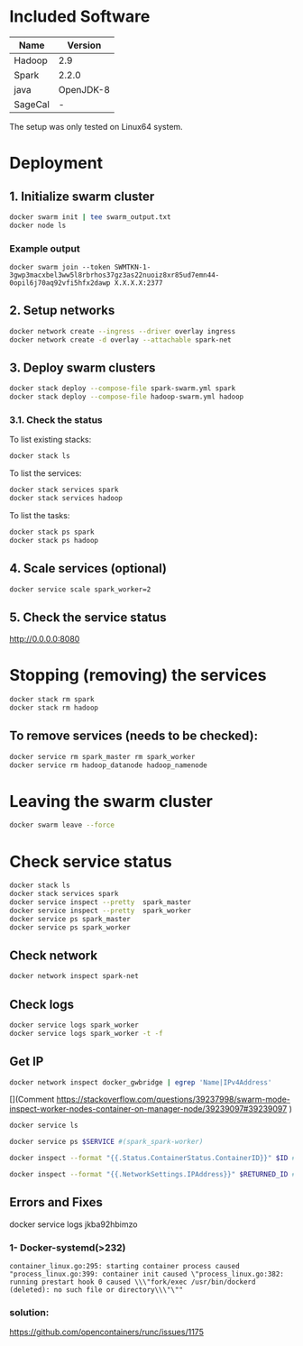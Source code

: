 # Included Software
|  Name  | Version  |
|------- |--------- |
| Hadoop |   2.9    |
| Spark  |   2.2.0  |
| java   | OpenJDK-8|
| SageCal| -        |

The setup was only tested on Linux64 system.

# Deployment
## 1. Initialize swarm cluster
```bash
docker swarm init | tee swarm_output.txt
docker node ls
```

### Example output
```
docker swarm join --token SWMTKN-1-3gwp3macxbel3ww5l8rbrhos37gz3as22nuoiz8xr85ud7emn44-0opil6j70aq92vfi5hfx2dawp X.X.X.X:2377
```

## 2. Setup networks
```bash
docker network create --ingress --driver overlay ingress
docker network create -d overlay --attachable spark-net
```

## 3. Deploy swarm clusters
```bash
docker stack deploy --compose-file spark-swarm.yml spark
docker stack deploy --compose-file hadoop-swarm.yml hadoop
```

### 3.1. Check the status

To list existing stacks:
```bash
docker stack ls
```

To list the services:
```bash
docker stack services spark
docker stack services hadoop
```

To list the tasks:
```bash
docker stack ps spark
docker stack ps hadoop
```



## 4. Scale services (optional)
```bash
docker service scale spark_worker=2
```

## 5. Check the service status

http://0.0.0.0:8080


# Stopping (removing) the services
```bash
docker stack rm spark
docker stack rm hadoop
```

## To remove services (**needs to be checked**):
```bash
docker service rm spark_master rm spark_worker
docker service rm hadoop_datanode hadoop_namenode
```

# Leaving the swarm cluster
```bash
docker swarm leave --force
```


# Check service status
```bash
docker stack ls
docker stack services spark
docker service inspect --pretty  spark_master
docker service inspect --pretty  spark_worker
docker service ps spark_master
docker service ps spark_worker
```

## Check network
```bash
docker network inspect spark-net
```

## Check logs
```bash
docker service logs spark_worker
docker service logs spark_worker -t -f
```


## Get IP
```bash
docker network inspect docker_gwbridge | egrep 'Name|IPv4Address'
```

[](Comment
https://stackoverflow.com/questions/39237998/swarm-mode-inspect-worker-nodes-container-on-manager-node/39239097#39239097
)

```bash
docker service ls

docker service ps $SERVICE #(spark_spark-worker)

docker inspect --format "{{.Status.ContainerStatus.ContainerID}}" $ID #(sqaewrywf3rj)

docker inspect --format "{{.NetworkSettings.IPAddress}}" $RETURNED_ID #(13a24dff4bd1f9351938b09d32db451406ed64b5f890f66f18fec12c611e9175)
```



## Errors and Fixes
docker service logs jkba92hbimzo

  ### 1- Docker-systemd(>232)
  ```
  container_linux.go:295: starting container process caused "process_linux.go:399: container init caused \"process_linux.go:382: running prestart hook 0 caused \\\"fork/exec /usr/bin/dockerd (deleted): no such file or directory\\\"\""
  ```

  ### solution:
  https://github.com/opencontainers/runc/issues/1175
